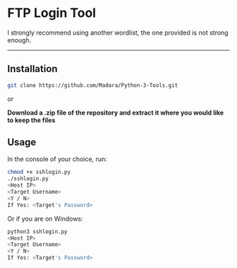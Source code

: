# FTP Login Tool
I strongly recommend using another wordlist, the one provided is not strong enough.
- - - -
## Installation

```bash
git clone https://github.com/Madara/Python-3-Tools.git
```
or

**Download a .zip file of the repository and extract it where you would like to keep the files**

## Usage 

In the console of your choice, run:

```bash
chmod +x sshlogin.py
./sshlogin.py
<Host IP>
<Target Username>
<Y / N>
If Yes: <Target's Password>
```
Or if you are on Windows:
```bash
python3 sshlogin.py
<Host IP>
<Target Username>
<Y / N>
If Yes: <Target's Password>
```
